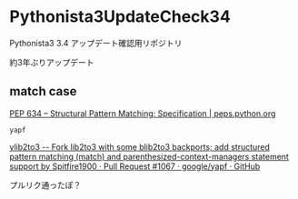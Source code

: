 # Pythonista3UpdateCheck34



Pythonista3 3.4 アップデート確認用リポジトリ

約3年ぶりアップデート



## match case

[PEP 634 – Structural Pattern Matching: Specification | peps.python.org](https://peps.python.org/pep-0634/)


`yapf` 

[ylib2to3 -- Fork lib2to3 with some blib2to3 backports; add structured pattern matching (match) and parenthesized-context-managers statement support by Spitfire1900 · Pull Request #1067 · google/yapf · GitHub](https://github.com/google/yapf/pull/1067)


プルリク通ったぽ？
